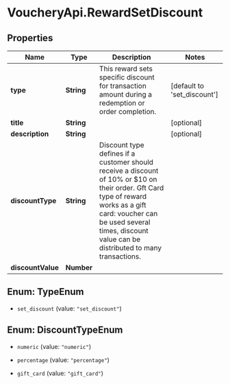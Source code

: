 # VoucheryApi.RewardSetDiscount

## Properties

Name | Type | Description | Notes
------------ | ------------- | ------------- | -------------
**type** | **String** | This reward sets specific discount for transaction amount during a redemption or order completion. | [default to &#39;set_discount&#39;]
**title** | **String** |  | [optional] 
**description** | **String** |  | [optional] 
**discountType** | **String** | Discount type defines if a customer should receive a discount of 10% or $10 on their order. Gft Card type of reward works as a gift card: voucher can be used several times, discount value can be distributed to many transactions. | 
**discountValue** | **Number** |  | 



## Enum: TypeEnum


* `set_discount` (value: `"set_discount"`)





## Enum: DiscountTypeEnum


* `numeric` (value: `"numeric"`)

* `percentage` (value: `"percentage"`)

* `gift_card` (value: `"gift_card"`)




